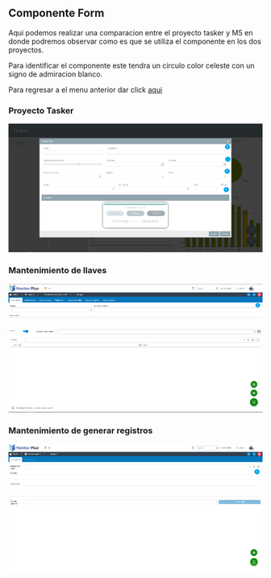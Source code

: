 ## Componente Form

Aqui podemos realizar una comparacion entre el proyecto
tasker y M5 en donde podremos observar 
como es que se utiliza el componente en los dos proyectos.


Para identificar el componente 
este tendra un circulo color celeste con un signo
de admiracion blanco.


Para regresar a el menu anterior dar click [aqui](../../main.html)

### Proyecto Tasker

![Tasker](./assets/BecasProject/form.png)

### Mantenimiento de llaves 

![Events](./assets/M5/formkey.png)

### Mantenimiento de generar registros 

![Events](./assets/M5/formGenerate.png)
